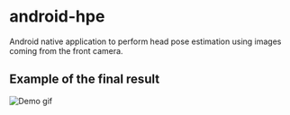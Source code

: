 # android-hpe
Android native application to perform head pose estimation using images coming from the front camera.

## Example of the final result
![Demo gif](https://j.gifs.com/mwX0Q3.gif)